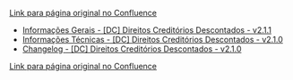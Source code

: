 [Link para página original no Confluence](https://openfinancebrasil.atlassian.net/wiki/spaces/OF/pages/207717393)

- [Informações Gerais - \[DC\] Direitos Creditórios Descontados - v2.1.1](../../../../../../OF/Open%20Finance%20Brasil/Especifica%c3%a7%c3%b5es%20de%20APIs/Dados%20do%20Cliente%20%e2%80%93%20DC/[DC]%20API%20-%20Opera%c3%a7%c3%b5es%20de%20Cr%c3%a9dito%20-%20Direitos%20Credit%c3%b3rios%20Descontados/v2.1.0%20-%20[DC]%20Direitos%20Credit%c3%b3rios%20Descontados/Informa%c3%a7%c3%b5es%20Gerais%20-%20[DC]%20Direitos%20Credit%c3%b3rios%20Descontados%20-%20v2.1.1)
- [Informações Técnicas - \[DC\] Direitos Creditórios Descontados - v2.1.0](../../../../../../OF/Open%20Finance%20Brasil/Especifica%c3%a7%c3%b5es%20de%20APIs/Dados%20do%20Cliente%20%e2%80%93%20DC/[DC]%20API%20-%20Opera%c3%a7%c3%b5es%20de%20Cr%c3%a9dito%20-%20Direitos%20Credit%c3%b3rios%20Descontados/v2.1.0%20-%20[DC]%20Direitos%20Credit%c3%b3rios%20Descontados/Informa%c3%a7%c3%b5es%20T%c3%a9cnicas%20-%20[DC]%20Direitos%20Credit%c3%b3rios%20Descontados%20-%20v2.1.0)
- [Changelog - \[DC\] Direitos Creditórios Descontados - v2.1.0](../../../../../../OF/Open%20Finance%20Brasil/Especifica%c3%a7%c3%b5es%20de%20APIs/Dados%20do%20Cliente%20%e2%80%93%20DC/[DC]%20API%20-%20Opera%c3%a7%c3%b5es%20de%20Cr%c3%a9dito%20-%20Direitos%20Credit%c3%b3rios%20Descontados/v2.1.0%20-%20[DC]%20Direitos%20Credit%c3%b3rios%20Descontados/Changelog%20-%20[DC]%20Direitos%20Credit%c3%b3rios%20Descontados%20-%20v2.1.0)

[Link para página original no Confluence](https://openfinancebrasil.atlassian.net/wiki/spaces/OF/pages/207717393)